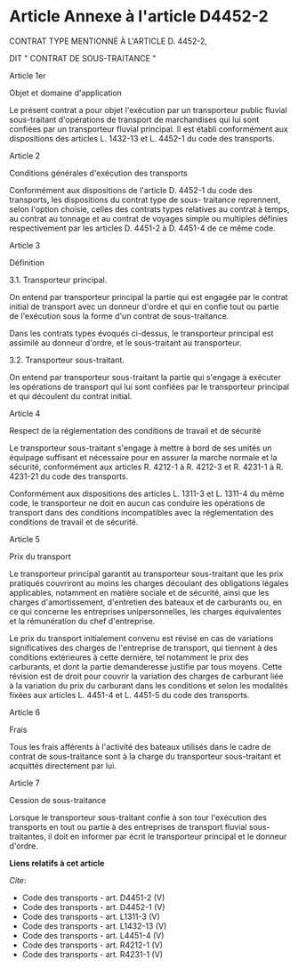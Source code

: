 # Article Annexe à l'article D4452-2

CONTRAT TYPE MENTIONNÉ À L'ARTICLE D. 4452-2, 

DIT " CONTRAT DE SOUS-TRAITANCE " 

Article 1er 

Objet et domaine d'application 

Le présent contrat a pour objet l'exécution par un transporteur public fluvial sous-traitant d'opérations de transport de
marchandises qui lui sont confiées par un transporteur fluvial principal. Il est établi conformément aux dispositions des
articles L. 1432-13 et L. 4452-1 du code des transports. 

Article 2 

Conditions générales d'exécution des transports 

Conformément aux dispositions de l'article D. 4452-1 du code des transports, les dispositions du contrat type de sous-
traitance reprennent, selon l'option choisie, celles des contrats types relatives au contrat à temps, au contrat au tonnage
et au contrat de voyages simple ou multiples définies respectivement par les articles D. 4451-2 à D. 4451-4 de ce même code. 

Article 3 

Définition 

3.1. Transporteur principal. 

On entend par transporteur principal la partie qui est engagée par le contrat initial de transport avec un donneur d'ordre et
qui en confie tout ou partie de l'exécution sous la forme d'un contrat de sous-traitance. 

Dans les contrats types évoqués ci-dessus, le transporteur principal est assimilé au donneur d'ordre, et le sous-traitant au
transporteur. 

3.2. Transporteur sous-traitant. 

On entend par transporteur sous-traitant la partie qui s'engage à exécuter les opérations de transport qui lui sont confiées
par le transporteur principal et qui découlent du contrat initial. 

Article 4 

Respect de la réglementation des conditions de travail et de sécurité 

Le transporteur sous-traitant s'engage à mettre à bord de ses unités un équipage suffisant et nécessaire pour en assurer la
marche normale et la sécurité, conformément aux articles R. 4212-1 à R. 4212-3 et R. 4231-1 à R. 4231-21 du code des
transports. 

Conformément aux dispositions des articles L. 1311-3 et L. 1311-4 du même code, le transporteur ne doit en aucun cas conduire
les opérations de transport dans des conditions incompatibles avec la réglementation des conditions de travail et de
sécurité. 

Article 5 

Prix du transport 

Le transporteur principal garantit au transporteur sous-traitant que les prix pratiqués couvriront au moins les charges
découlant des obligations légales applicables, notamment en matière sociale et de sécurité, ainsi que les charges
d'amortissement, d'entretien des bateaux et de carburants ou, en ce qui concerne les entreprises unipersonnelles, les charges
équivalentes et la rémunération du chef d'entreprise. 

Le prix du transport initialement convenu est révisé en cas de variations significatives des charges de l'entreprise de
transport, qui tiennent à des conditions extérieures à cette dernière, tel notamment le prix des carburants, et dont la
partie demanderesse justifie par tous moyens. Cette révision est de droit pour couvrir la variation des charges de carburant
liée à la variation du prix du carburant dans les conditions et selon les modalités fixées aux articles L. 4451-4 et L.
4451-5 du code des transports. 

Article 6 

Frais 

Tous les frais afférents à l'activité des bateaux utilisés dans le cadre de contrat de sous-traitance sont à la charge du
transporteur sous-traitant et acquittés directement par lui. 

Article 7 

Cession de sous-traitance 

Lorsque le transporteur sous-traitant confie à son tour l'exécution des transports en tout ou partie à des entreprises de
transport fluvial sous-traitantes, il doit en informer par écrit le transporteur principal et le donneur d'ordre.

**Liens relatifs à cet article**

_Cite_:

  - Code des transports - art. D4451-2 (V)
  - Code des transports - art. D4452-1 (V)
  - Code des transports - art. L1311-3 (V)
  - Code des transports - art. L1432-13 (V)
  - Code des transports - art. L4451-4 (V)
  - Code des transports - art. R4212-1 (V)
  - Code des transports - art. R4231-1 (V)
